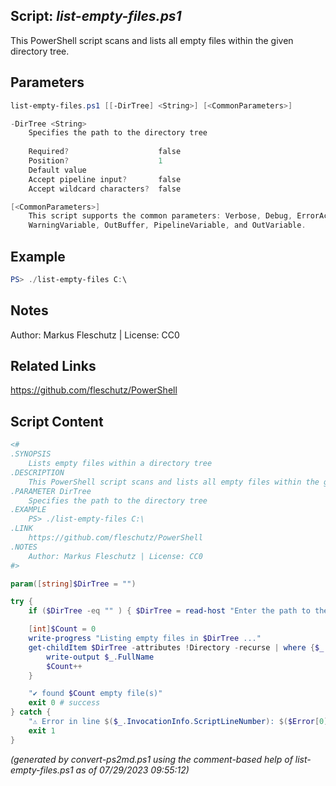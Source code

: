 ## Script: *list-empty-files.ps1*

This PowerShell script scans and lists all empty files within the given directory tree.

## Parameters
```powershell
list-empty-files.ps1 [[-DirTree] <String>] [<CommonParameters>]

-DirTree <String>
    Specifies the path to the directory tree
    
    Required?                    false
    Position?                    1
    Default value                
    Accept pipeline input?       false
    Accept wildcard characters?  false

[<CommonParameters>]
    This script supports the common parameters: Verbose, Debug, ErrorAction, ErrorVariable, WarningAction, 
    WarningVariable, OutBuffer, PipelineVariable, and OutVariable.
```

## Example
```powershell
PS> ./list-empty-files C:\

```

## Notes
Author: Markus Fleschutz | License: CC0

## Related Links
https://github.com/fleschutz/PowerShell

## Script Content
```powershell
<#
.SYNOPSIS
	Lists empty files within a directory tree
.DESCRIPTION
	This PowerShell script scans and lists all empty files within the given directory tree.
.PARAMETER DirTree
	Specifies the path to the directory tree
.EXAMPLE
	PS> ./list-empty-files C:\
.LINK
	https://github.com/fleschutz/PowerShell
.NOTES
	Author: Markus Fleschutz | License: CC0
#>

param([string]$DirTree = "")

try {
	if ($DirTree -eq "" ) { $DirTree = read-host "Enter the path to the directory tree" }

	[int]$Count = 0
	write-progress "Listing empty files in $DirTree ..."
	get-childItem $DirTree -attributes !Directory -recurse | where {$_.Length -eq 0} | foreach-object {
		write-output $_.FullName
		$Count++
	}

	"✔️ found $Count empty file(s)" 
	exit 0 # success
} catch {
	"⚠️ Error in line $($_.InvocationInfo.ScriptLineNumber): $($Error[0])"
	exit 1
}
```

*(generated by convert-ps2md.ps1 using the comment-based help of list-empty-files.ps1 as of 07/29/2023 09:55:12)*
